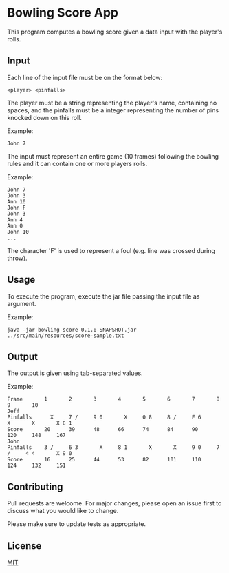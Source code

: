 # Bowling Score App

This program computes a bowling score given a data input with the player's rolls.

## Input
Each line of the input file must be on the format below:

```<player> <pinfalls>```

The player must be a string representing the player's name, containing no spaces, and the pinfalls must be a integer representing the number of pins knocked down on this roll.

Example:

```John 7```

The input must represent an entire game (10 frames) following the bowling rules and it can contain one or more players rolls.

Example:

```
John 7
John 3
Ann 10
John F
John 3
Ann 4
Ann 0
John 10
...
```

The character 'F' is used to represent a foul (e.g. line was crossed during throw).

## Usage

To execute the program, execute the jar file passing the input file as argument.

Example:

```
java -jar bowling-score-0.1.0-SNAPSHOT.jar ../src/main/resources/score-sample.txt
```

## Output

The output is given using tab-separated values.

Example:

```$xslt
Frame		1		2		3		4		5		6		7		8		9		10
Jeff
Pinfalls	  X		7 /		9 0		  X		0 8		8 /		F 6		  X		  X		  X 8 1		
Score		20		39		48		66		74		84		90		120		148		167		
John
Pinfalls	3 /		6 3		  X		8 1		  X		  X		9 0		7 /		4 4		  X 9 0		
Score		16		25		44		53		82		101		110		124		132		151
```

## Contributing
Pull requests are welcome. For major changes, please open an issue first to discuss what you would like to change.

Please make sure to update tests as appropriate.

## License
[MIT](https://choosealicense.com/licenses/mit/)